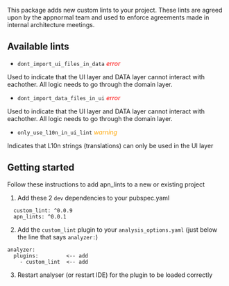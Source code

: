 This package adds new custom lints to your project. These lints are agreed upon by the appnormal team and used to enforce agreements made in internal architecture meetings.

## Available lints

 - `dont_import_ui_files_in_data` <span style="color:red">*error*</span>
 
  Used to indicate that the UI layer and DATA layer cannot interact with eachother. All logic needs to go through the domain layer.

 - `dont_import_data_files_in_ui` <span style="color:red">*error*</span>
 
  Used to indicate that the UI layer and DATA layer cannot interact with eachother. All logic needs to go through the domain layer.

 - `only_use_l10n_in_ui_lint` <span style="color:orange">*warning*</span>

  Indicates that L10n strings (translations) can only be used in the UI layer


## Getting started

Follow these instructions to add apn_lints to a new or existing project

1. Add these 2 `dev` dependencies to your pubspec.yaml
```
  custom_lint: ^0.0.9
  apn_lints: ^0.0.1
```

2. Add the `custom_lint` plugin to your `analysis_options.yaml` (just below the line that says  `analyzer:`)
```
analyzer:
  plugins:         <-- add
    - custom_lint  <-- add
```

3. Restart analyser (or restart IDE) for the plugin to be loaded correctly
